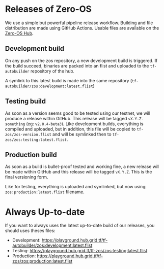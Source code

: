 # Releases of Zero-OS
We use a simple but powerful pipeline release workflow. Building and file distribution are made using GitHub Actions.
Usable files are available on the [Zero-OS Hub](https://playground.hub.grid.tf/tf-zos).

## Development build
On any push on the zos repository, a new development build is triggered. If the build succeed,
binaries are packed into an flist and uploaded to the `tf-autobuilder` repository of the hub.

A symlink to this latest build is made into the same repository (`tf-autobuilder/zos:development:latest.flist`)

## Testing build
As soon as a version seems good to be tested using our testnet, we will produce a release within GitHub.
This release will be tagged `vX.Y.Z-something` (eg: `v2.0.4-beta3`). Like development builds, everything is compiled
and uploaded, but in addition, this file will be copied to `tf-zos/zos-version.flist` and will be symlinked then
to `tf-zos/zos:testing:latest.flist`.

## Production build
As soon as a build is bullet-proof tested and working fine, a new release will be made within GitHub and this
release will be tagged `vX.Y.Z`. This is the final versioning form.

Like for testing, everything is uploaded and symlinked, but now using `zos:production:latest.flist` filename.

# Always Up-to-date
If you want to always uses the latest up-to-date build of our releases, you should uses theses files:

- Development: https://playground.hub.grid.tf/tf-autobuilder/zos:development:latest.flist
- Testing: https://playground.hub.grid.tf/tf-zos/zos:testing:latest.flist
- Production: https://playground.hub.grid.tf/tf-zos/zos:production:latest.flist
